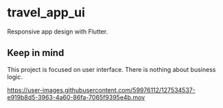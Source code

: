 # travel_app_ui

Responsive app design with Flutter.

## Keep in mind

This project is focused on user interface. There is nothing about business logic.



https://user-images.githubusercontent.com/59976112/127534537-e919b8d5-3963-4a60-86fa-7065f9395e4b.mov

